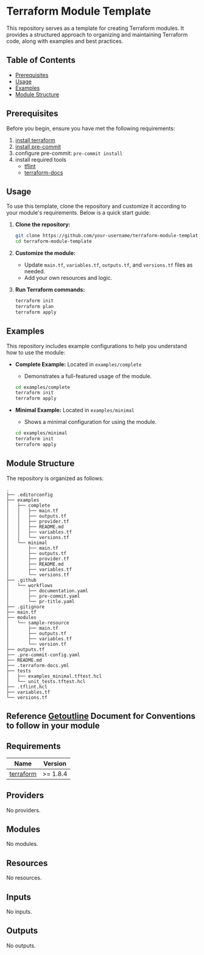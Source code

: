 <!-- BEGIN_TF_DOCS -->
# Terraform Module Template

This repository serves as a template for creating Terraform modules. It provides a structured approach to organizing and maintaining Terraform code, along with examples and best practices.

## Table of Contents

- [Prerequisites](#prerequisites)
- [Usage](#usage)
- [Examples](#examples)
- [Module Structure](#module-structure)

## Prerequisites

Before you begin, ensure you have met the following requirements:

1. [install terraform](https://developer.hashicorp.com/terraform/tutorials/aws-get-started/install-cli)
2. [install pre-commit](https://pre-commit.com/#install)
3. configure pre-commit: `pre-commit install`
4. install required tools
   - [tflint](https://github.com/terraform-linters/tflint)
   - [terraform-docs](https://github.com/terraform-docs/terraform-docs)

## Usage

To use this template, clone the repository and customize it according to your module's requirements. Below is a quick start guide:

1. **Clone the repository:**

   ```sh
   git clone https://github.com/your-username/terraform-module-template.git
   cd terraform-module-template
   ```
2. **Customize the module:**

   - Update `main.tf`, `variables.tf`, `outputs.tf`, and `versions.tf` files as needed.
   - Add your own resources and logic.
3. **Run Terraform commands:**

   ```sh
   terraform init
   terraform plan
   terraform apply
   ```

## Examples

This repository includes example configurations to help you understand how to use the module:

- **Complete Example:** Located in `examples/complete`

  - Demonstrates a full-featured usage of the module.

  ```sh
  cd examples/complete
  terraform init
  terraform apply
  ```
- **Minimal Example:** Located in `examples/minimal`

  - Shows a minimal configuration for using the module.

  ```sh
  cd examples/minimal
  terraform init
  terraform apply
  ```

## Module Structure

The repository is organized as follows:

```plaintext
.
├── .editorconfig
├── examples
│   ├── complete
│   │   ├── main.tf
│   │   ├── outputs.tf
│   │   ├── provider.tf
│   │   ├── README.md
│   │   ├── variables.tf
│   │   └── versions.tf
│   └── minimal
│       ├── main.tf
│       ├── outputs.tf
│       ├── provider.tf
│       ├── README.md
│       ├── variables.tf
│       └── versions.tf
├── .github
│   └── workflows
│       ├── documentation.yaml
│       ├── pre-commit.yaml
│       └── pr-title.yaml
├── .gitignore
├── main.tf
├── modules
│   └── sample-resource
│       ├── main.tf
│       ├── outputs.tf
│       ├── variables.tf
│       └── version.tf
├── outputs.tf
├── .pre-commit-config.yaml
├── README.md
├── .terraform-docs.yml
├── tests
│   ├── examples_minimal.tftest.hcl
│   └── unit_tests.tftest.hcl
├── .tflint.hcl
├── variables.tf
└── versions.tf
```

## Reference [Getoutline](https://infraspec.getoutline.com/doc/terraform-Xkko7xHwM5) Document for Conventions to follow in your module

## Requirements

| Name | Version |
|------|---------|
| <a name="requirement_terraform"></a> [terraform](#requirement\_terraform) | >= 1.8.4 |

## Providers

No providers.

## Modules

No modules.

## Resources

No resources.

## Inputs

No inputs.

## Outputs

No outputs.
<!-- END_TF_DOCS -->
